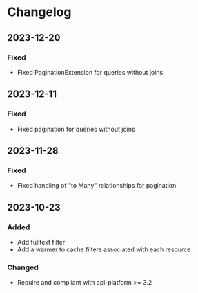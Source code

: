 # Changelog

## 2023-12-20
### Fixed
* Fixed PaginationExtension for queries without joins

## 2023-12-11
### Fixed
* Fixed pagination for queries without joins

## 2023-11-28
### Fixed
* Fixed handling of "to Many" relationships for pagination

## 2023-10-23
### Added
* Add fulltext filter
* Add a warmer to cache filters associated with each resource
### Changed
* Require and compliant with api-platform >= 3.2
